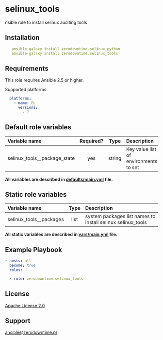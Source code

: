 # selinux_tools

nsible role to install selinux auditing tools

## Installation

```yaml
   ansible-galaxy install zerodowntime.selinux_python
   ansible-galaxy install zerodowntime.selinux_tools
```

## Requirements

This role requires Ansible 2.5 or higher.

Supported platforms:

```yaml
  platforms:
    - name: EL
      versions:
        - 7
```

## Default role variables

| Variable name                | Required? |  Type  | Description                           |
|:---------------------------- |:---------:|:------:|:------------------------------------- |
| selinux_tools__package_state |    yes    | string | Key value list of environments to set |

**All variables are described in [defaults/main.yml](defaults/main.yml) file.**

## Static role variables

| Variable name           | Type | Description                                                 |
|:----------------------- |:----:|:----------------------------------------------------------- |
| selinux_tools__packages | list | system packages list names to install selinux selinux_tools |

**All static variables are described in [vars/main.yml](vars/main.yml) file.**

## Example Playbook

```yaml
- hosts: all
  become: true
  roles:

  - role: zerodowntime.selinux_tools
```

## License

[Apache License 2.0](LICENSE)

## Support

ansible@zerodowntime.pl
